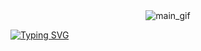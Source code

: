 <div class="Gif_1" style="text-align: center;">
  <img src="assets/icons/842.ico" alt="main_gif">
</div>

[![Typing SVG](https://readme-typing-svg.demolab.com?font=Segoe+UI&size=22&duration=3000&pause=3000&color=F7F7F7&random=true&width=435&lines=Welcome+to+Wincym32+Profile.;You+can+also+take+a+look+at+my+profile!;Someday+I+can+be+someone+else+in+this+world...;Hello+visitor!+%F0%9F%A5%A9;If+you+want+you+can+give+me+credits%2C+right%3F)](https://git.io/typing-svg)
